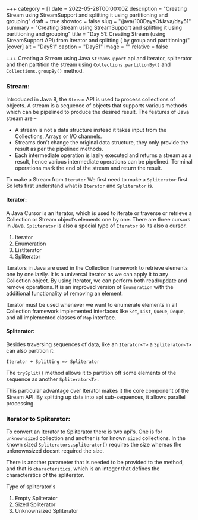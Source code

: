 +++
category = []
date = 2022-05-28T00:00:00Z
description = "Creating Stream using StreamSupport and splitting it using partitioning and grouping"
draft = true
showtoc = false
slug = "/java/100DaysOfJava/day51"
summary = "Creating Stream using StreamSupport and splitting it using partitioning and grouping"
title = "Day 51: Creating Stream (using StreamSupport API)  from Iterator and splitting ( by group and partitioning)"
[cover]
alt = "Day51"
caption = "Day51"
image = ""
relative = false

+++
Creating a Stream using Java `StreamSupport` api and iterator, spliterator and then partition the stream using `Collections.partitionBy()` and `Collections.groupBy()` method.

### Stream:

Introduced in Java 8, the `Stream` API is used to process collections of objects. A stream is a sequence of objects that supports various methods which can be pipelined to produce the desired result.
The features of Java stream are –

* A stream is not a data structure instead it takes input from the Collections, Arrays or I/O channels.
* Streams don’t change the original data structure, they only provide the result as per the pipelined methods.
* Each intermediate operation is lazily executed and returns a stream as a result, hence various intermediate operations can be pipelined. Terminal operations mark the end of the stream and return the result.

To make a Stream from `Iterator` We first need to make a `Spliterator` first. So lets first understand what is `Iterator` and `Spliterator` is.

#### Iterator:

A Java Cursor is an Iterator, which is used to iterate or traverse or retrieve a Collection or Stream object’s elements one by one. There are three cursors in Java. `Spliterator` is also a special type of `Iterator` so its also a cursor.

1. Iterator
2. Enumeration
3. ListIterator
4. Spliterator

Iterators in Java are used in the Collection framework to retrieve elements one by one lazily. It is a universal iterator as we can apply it to any Collection object. By using Iterator, we can perform both read/update and remove operations. It is an improved version of `Enumeration` with the additional functionality of removing an element.

Iterator must be used whenever we want to enumerate elements in all Collection framework implemented interfaces like `Set`, `List`, `Queue`, `Deque`, and all implemented classes of `Map` interface.

#### Spliterator:

Besides traversing sequences of data, like an `Iterator<T>` a `Spliterator<T>` can also partition it:

`Iterator + Splitting => Spliterator`

The `trySplit()` method allows it to partition off some elements of the sequence as another `Spliterator<T>.`

This particular advantage over Iterator makes it the core component of the Stream API. By splitting up data into apt sub-sequences, it allows parallel processing.

### Iterator to Spliterator:

To convert an Iterator to Spliterator there is two api's. One is for `unknownsized` collection and another is for known `sized` collections. In the known sized `Spliterators.spliterator()` requires the size whereas the unknownsized doesnt required the size.

There is another parameter that is needed to be provided to the method, and that is `characterstics`, which is an integer that defines the characterstics of the spliterator. 

Type of spliterator's

1. Empty Spliterator
2. Sized Spliterator
3. Unknownsized Spliterator